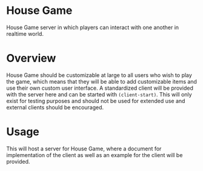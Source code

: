 # House Game

House Game server in which players can interact with one another in realtime world.

# Overview

House Game should be customizable at large to all users who wish to play the game, which means that
they will be able to add customizable items and use their own custom user interface. A standardized
client will be provided with the server here and can be started with `(client-start)`. This will
only exist for testing purposes and should not be used for extended use and external clients should
be encouraged.

# Usage

This will host a server for House Game, where a document for implementation of the client as well as
an example for the client will be provided.
